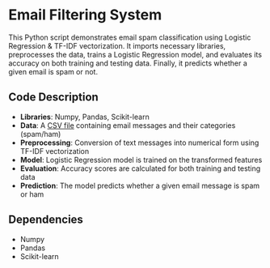 # Email Filtering System

This Python script demonstrates email spam classification using Logistic Regression & TF-IDF vectorization. It imports necessary libraries, preprocesses the data, trains a Logistic Regression model, and evaluates its accuracy on both training and testing data. Finally, it predicts whether a given email is spam or not.

## Code Description
- **Libraries**: Numpy, Pandas, Scikit-learn
- **Data**: A [CSV file](https://www.kaggle.com/datasets/ashfakyeafi/spam-email-classification) containing email messages and their categories (spam/ham)
- **Preprocessing**: Conversion of text messages into numerical form using TF-IDF vectorization
- **Model**: Logistic Regression model is trained on the transformed features
- **Evaluation**: Accuracy scores are calculated for both training and testing data
- **Prediction**: The model predicts whether a given email message is spam or ham

## Dependencies
- Numpy
- Pandas
- Scikit-learn


